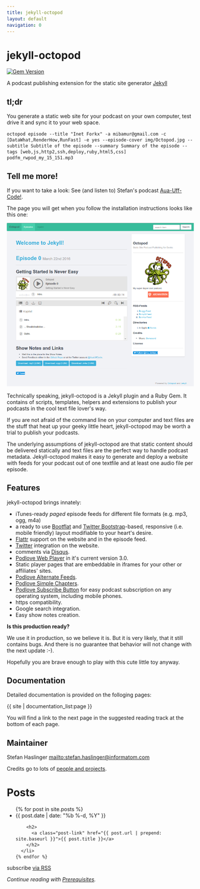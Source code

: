 ```yaml
---
title: jekyll-octopod
layout: default
navigation: 0
---
```


# jekyll-octopod

[![Gem Version](https://badge.fury.io/rb/jekyll-octopod.svg)](https://badge.fury.io/rb/jekyll-octopod)

A podcast publishing extension for the static site generator [Jekyll](https://jekyllrb.com/)

## tl;dr

You generate a static web site for your podcast on your own computer, test drive it and sync it to your web space.

```shell
octopod episode --title "Inet Forkx" -a mibamur@gmail.com -c [DataWhat,RenderHow,RunFast] -e yes --episode-cover img/Octopod.jpg --subtitle Subtitle of the episode --summary Summary of the episode --tags [web,js,http2,ssh,deploy,ruby,html5,css] podfm_rwpod_my_15_151.mp3
```

## Tell me more!

If you want to take a look: See (and listen to) Stefan's podcast [Aua-Uff-Code!](https://aua-uff-co.de).

The page you will get when you follow the installation instructions looks like this one:

<img src="img/demo.png" width="600" alt="screenshot" />

Technically speaking, jekyll-octopod is a Jekyll plugin and a Ruby Gem. It
contains of scripts, templates, helpers and extensions to publish your
podcasts in the cool text file lover's way.

If you are not afraid of the command line on your computer and text files are the
stuff that heat up your geeky little heart, jekyll-octopod may be worth a trial
to publish your podcasts.

The underlying assumptions of jekyll-octopod are that static content
should be delivered statically and text files are the perfect way to handle
podcast metadata. Jekyll-octopod makes it easy to generate and deploy a
website with feeds for your podcast out of one textfile and at least one audio
file per episode.


## Features

jekyll-octopod brings innately:

* iTunes-ready *paged* episode feeds for different file formats (e.g. mp3, ogg, m4a)
* a ready to use [Bootflat](http://bootflat.github.io/) and  [Twitter Bootstrap](http://twitter.github.com/bootstrap/)-based, responsive (i.e. mobile friendly) layout modifiable to your heart's desire.
* [Flattr](https://flattr.com/) support on the website and in the episode feed.
* [Twitter](https://twitter.com) integration on the website.
* comments via [Disqus](http://disqus.com/).
* [Podlove Web Player](http://podlove.org/podlove-web-player/) in it's current version 3.0.
* Static player pages that are embeddable in iframes for your other or affiliates' sites.
* [Podlove Alternate Feeds](http://podlove.org/alternate-feeds/).
* [Podlove Simple Chapters](http://podlove.org/simple-chapters/).
* [Podlove Subscribe Button](http://podlove.org/podlove-subscribe-button/) for easy podcast subscription on any operating system, including mobile phones.
* https compatibility.
* Google search integration.
* Easy show notes creation.

**Is this production ready?**

We use it in production, so we believe it is.
But it is very likely, that it still contains bugs. And there is no guarantee that behavior will not change with the next update :-).

Hopefully you are brave enough to play with this cute little toy anyway.


## Documentation

Detailed documentation is provided on the folloging pages:

{{ site | documentation_list:page }}

You will find a link to the next page in the suggested reading track at the bottom of each page.


## Maintainer

Stefan Haslinger <mailto:stefan.haslinger@informatom.com>

Credits go to lots of [people and projects](credits).

<div class="home">

  <h1 class="page-heading">Posts</h1>

  <ul class="post-list">
    {% for post in site.posts %}
      <li>
        <span class="post-meta">{{ post.date | date: "%b %-d, %Y" }}</span>

        <h2>
          <a class="post-link" href="{{ post.url | prepend: site.baseurl }}">{{ post.title }}</a>
        </h2>
      </li>
    {% endfor %}
  </ul>

  <p class="rss-subscribe">subscribe <a href="{{ "/feed.xml" | prepend: site.baseurl }}">via RSS</a></p>

</div>

_Continue reading with [Prerequisites](prerequisites)._
